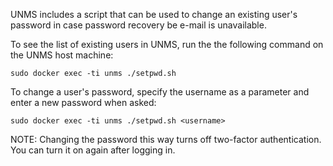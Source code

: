 UNMS includes a script that can be used to change an existing user's password in case password recovery be e-mail is unavailable.

To see the list of existing users in UNMS, run the the following command on the UNMS host machine:

`sudo docker exec -ti unms ./setpwd.sh`

To change a user's password, specify the username as a parameter and enter a new password when asked:

`sudo docker exec -ti unms ./setpwd.sh <username>`

NOTE: Changing the password this way turns off two-factor authentication. You can turn it on again after logging in.

